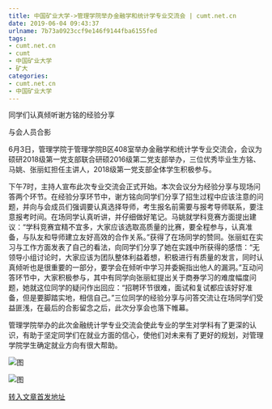 ```yaml
---
title: 中国矿业大学->管理学院举办金融学和统计学专业交流会 | cumt.net.cn
date: 2019-06-04 09:43:37
urlname: 7b73a0923ccf9e146f9144fba6155fed
tags: 
- cumt.net.cn
- cumt
- 中国矿业大学
- 矿大
categories:
- cumt.net.cn
- 中国矿业大学
---
```



同学们认真倾听谢方铭的经验分享

与会人员合影

6月3日，管理学院于管理学院B区408室举办金融学和统计学专业交流会，会议为硕研2018级第一党支部联合研硕2016级第二党支部举办，三位优秀毕业生方铭、马姚、张丽虹担任主讲人，2018级第一党支部全体学生积极参与。

下午7时，主持人宣布此次专业交流会正式开始。本次会议分为经验分享与现场问答两个环节。在经验分享环节中，谢方铭向同学们分享了招生过程中应该注意的问题，并向与会成员们强调要认真选择导师，考生报名前需要与报考导师联系，要注意报考时间。在场同学认真听讲，并仔细做好笔记。马姚就学科竞赛方面提出建议：“学科竞赛宜精不宜多，大家应该选取高质量的比赛，要全程参与，认真准备，与队友和导师建立友好高效的合作关系。”获得了在场同学的赞同。张丽虹在实习与工作方面发表了自己的看法，向同学们分享了她在实践中所获得的感悟：“无领导小组讨论时，大家应该为团队整体利益着想，积极进行有质量的发言，同时认真倾听也是很重要的一部分，要学会在倾听中学习并委婉指出他人的漏洞。”互动问答环节中，大家积极参与，其中有同学向张丽虹提出关于商券学习的难度幅度问题，她就这位同学的疑问作出回应：“招聘环节很难，面试和复试都应该好好准备，但是要脚踏实地，相信自己。”三位同学的经验分享与问答交流让在场同学们受益匪浅，在最后的合影留念之后，此次分享会也落下帷幕。

管理学院举办的此次金融统计学专业交流会使此专业的学生对学科有了更深的认识，有助于坚定同学们在就业方面的信心，使他们对未来有了更好的规划，对管理学院学生确定就业方向有很大帮助。



![图](http://xwzx.cumt.edu.cn/_upload/article/images/88/bf/bdc54fa24bb68eb6426b6014346e/1ec69267-77f5-4dfd-8cf9-3a8a113143c8.jpg)

![图](http://xwzx.cumt.edu.cn/_upload/article/images/88/bf/bdc54fa24bb68eb6426b6014346e/0ca250f4-8c06-4e5a-9ea6-5c9f9dd2a311.jpg)

[转入文章首发地址](http://xwzx.cumt.edu.cn/0f/01/c523a528129/page.htm)